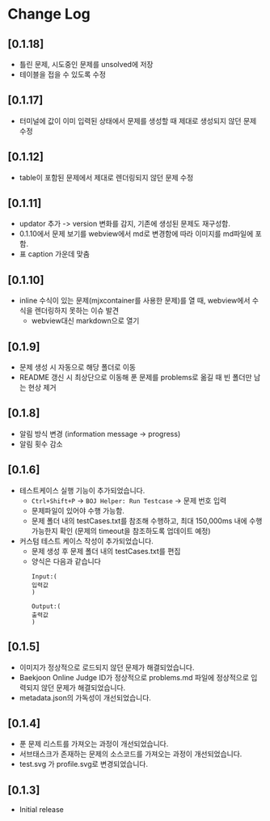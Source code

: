 # Change Log
## [0.1.18]
- 틀린 문제, 시도중인 문제를 unsolved에 저장 
- 테이블을 접을 수 있도록 수정 


## [0.1.17]
- 터미널에 값이 이미 입력된 상태에서 문제를 생성할 때 제대로 생성되지 않던 문제 수정

## [0.1.12]
- table이 포함된 문제에서 제대로 렌더링되지 않던 문제 수정

## [0.1.11]
- updator 추가 -> version 변화를 감지, 기존에 생성된 문제도 재구성함. 
- 0.1.10에서 문제 보기를 webview에서 md로 변경함에 따라 이미지를 md파일에 포함.
- 표 caption 가운데 맞춤 
    

## [0.1.10]
- inline 수식이 있는 문제(mjxcontainer를 사용한 문제)를 열 때, webview에서 수식을 렌더링하지 못하는 이슈 발견 
    - webview대신 markdown으로 열기
    
## [0.1.9]
- 문제 생성 시 자동으로 해당 폴더로 이동 
- README 갱신 시 최상단으로 이동해 푼 문제를 problems로 옮길 때 빈 폴더만 남는 현상 제거 


## [0.1.8]
- 알림 방식 변경 (information message -> progress)
- 알림 횟수 감소

## [0.1.6]
- 테스트케이스 실행 기능이 추가되었습니다.
    - `Ctrl+Shift+P` -> `BOJ Helper: Run Testcase` -> 문제 번호 입력
    - 문제파일이 있어야 수행 가능함. 
    - 문제 폴더 내의 testCases.txt를 참조해 수행하고, 최대 150,000ms 내에 수행 가능한지 확인 (문제의 timeout을 참조하도록 업데이트 예정)
- 커스텀 테스트 케이스 작성이 추가되었습니다.
    - 문제 생성 후 문제 폴더 내의 testCases.txt를 편집
    - 양식은 다음과 같습니다
        ```
        Input:(
        입력값
        )

        Output:(
        출력값
        )

        ```

## [0.1.5]
- 이미지가 정상적으로 로드되지 않던 문제가 해결되었습니다.
- Baekjoon Online Judge ID가 정상적으로 problems.md 파일에 정상적으로 입력되지 않던 문제가 해결되었습니다. 
- metadata.json의 가독성이 개선되었습니다. 

## [0.1.4]
- 푼 문제 리스트를 가져오는 과정이 개선되었습니다.
- 서브태스크가 존재하는 문제의 소스코드를 가져오는 과정이 개선되었습니다. 
- test.svg 가 profile.svg로 변경되었습니다. 


## [0.1.3]
- Initial release
